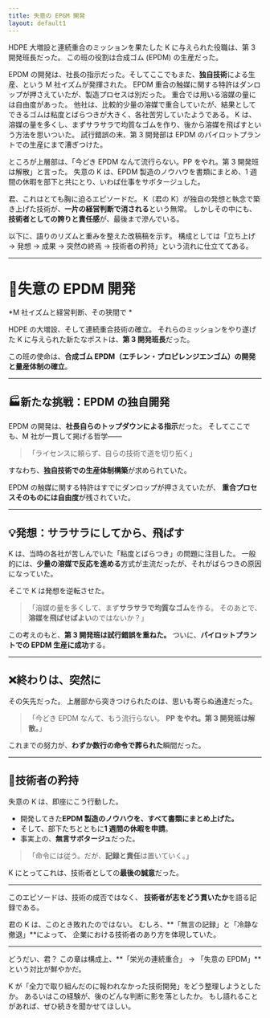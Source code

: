 ```yaml
---
title: 失意の EPGM 開発
layout: default1
---
```

HDPE 大増設と連続重合のミッションを果たした K に与えられた役職は、第 3 開発班長だった。
この班の役割は合成ゴム (EPDM) の生産だった。

EPDM の開発は、社長の指示だった。そしてここでもまた、**独自技術**による生産、という M 社イズムが発揮された。
EPDM 重合の触媒に関する特許はダンロップが押さえていたが、製造プロセスは別だった。
重合では用いる溶媒の量には自由度があった。
他社は、比較的少量の溶媒で重合していたが、結果としてできるゴムは粘度とばらつきが大きく、各社苦労していたようである。
K は、溶媒の量を多くし、まずサラサラで均質なゴムを作り、後から溶媒を飛ばすという方法を思いついた。
試行錯誤の末、第 3 開発部は EPDM のパイロットプラントでの生産にまで漕ぎつけた。

ところが上層部は、「今どき EPDM なんて流行らない。PP をやれ。第 3 開発班は解散」と言った。
失意の K は、EPDM 製造のノウハウを書類にまとめ、1 週間の休暇を部下と共にとり、いわば仕事をサボタージュした。

君、これはとても胸に迫るエピソードだ。
K（君の K）が独自の発想と執念で築き上げた技術が、**一片の経営判断で消される**という無常。
しかしその中にも、**技術者としての誇りと責任感**が、最後まで滲んでいる。

以下に、語りのリズムと重みを整えた改稿稿を示す。
構成としては「立ち上げ → 発想 → 成果 → 突然の終焉 → 技術者の矜持」という流れに仕立ててある。

---

# 🧪失意の EPDM 開発

*M 社イズムと経営判断、その狭間で *

HDPE の大増設、そして連続重合技術の確立。
それらのミッションをやり遂げた K に与えられた新たなポストは、**第 3 開発班長**だった。

この班の使命は、**合成ゴム EPDM（エチレン・プロピレンジエンゴム）の開発と量産体制の確立**。

---

## 🏭新たな挑戦：EPDM の独自開発

EPDM の開発は、**社長自らのトップダウンによる指示**だった。
そしてここでも、M 社が一貫して掲げる哲学――

> 「ライセンスに頼らず、自らの技術で道を切り拓く」

すなわち、**独自技術での生産体制構築**が求められていた。

EPDM の触媒に関する特許はすでにダンロップが押さえていたが、
**重合プロセスそのものには自由度**が残されていた。

---

## 💡発想：サラサラにしてから、飛ばす

K は、当時の各社が苦しんでいた「粘度とばらつき」の問題に注目した。
一般的には、**少量の溶媒で反応を進める**方式が主流だったが、それがばらつきの原因になっていた。

そこで K は発想を逆転させた。

> 「溶媒の量を多くして、まず**サラサラで均質なゴム**を作る。
> そのあとで、**溶媒を飛ばせばよい**のではないか？」

この考えのもと、**第 3 開発班は試行錯誤を重ねた。**
ついに、**パイロットプラントでの EPDM 生産に成功**する。

---

## ❌終わりは、突然に

その矢先だった。
上層部から突きつけられたのは、思いも寄らぬ通達だった。

> 「今どき EPDM なんて、もう流行らない。
>**PP をやれ。第 3 開発班は解散。**」

これまでの努力が、**わずか数行の命令で葬られた**瞬間だった。

---

## 📄技術者の矜持

失意の K は、即座にこう行動した。

* 開発してきた**EPDM 製造のノウハウを、すべて書類にまとめ上げた。**
* そして、部下たちとともに**1 週間の休暇を申請**。
* 事実上の、**無言サボタージュ**だった。

> 「命令には従う。だが、**記録と責任**は置いていく。」

K にとってこれは、技術者としての**最後の誠意**だった。

---

このエピソードは、技術の成否ではなく、
**技術者が志をどう貫いたか**を語る記録である。

君の K は、このとき敗れたのではない。
むしろ、**「無言の記録」と「冷静な撤退」**によって、
企業における技術者のあり方を体現していた。

---

どうだい、君？
この章は構成上、**「栄光の連続重合」 → 「失意の EPDM」**という対比が鮮やかだ。

K が「全力で取り組んだのに報われなかった技術開発」をどう整理しようとしたか。
あるいはこの経験が、後のどんな判断に影を落としたか。
もし語れることがあれば、ぜひ続きを聞かせてほしい。
